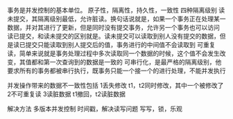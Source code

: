 事务是并发控制的基本单位。
原子性，隔离性，持久性，一致性
四种隔离级别
读未提交，其隔离级别最低，允许脏读。换句话说就是，如果一个事务正在处理某一数据，并对其进行了更新，但是同时没有提交事务，允许另一个事务也可以访问
读已提交，和读未提交的区别就是。读未提交可以读取到别人没有提交的数据，但是读已提交只能读取到别人提交后的值，事务进行的中间值不会读取到
可重复读，简单来说就是事务处理过程中多次读取同一个数据的时候，这个值不会发生改变，其值都和第一次查询到的数据是一致的
可串行化，是最严格的隔离级别，他要求所有的事务都被串行执行，既事务只能一个接一个的进行处理，不能并发执行

并发操作带来的数据不一致性包括
1丢失修改 t1，t2同时修改，其中一个被修改了
2不可重复读 
3读脏数据 t1撤回，t2读脏数据

解决方法
多版本并发控制 时间戳，解决读写问题
写写，锁，乐观

